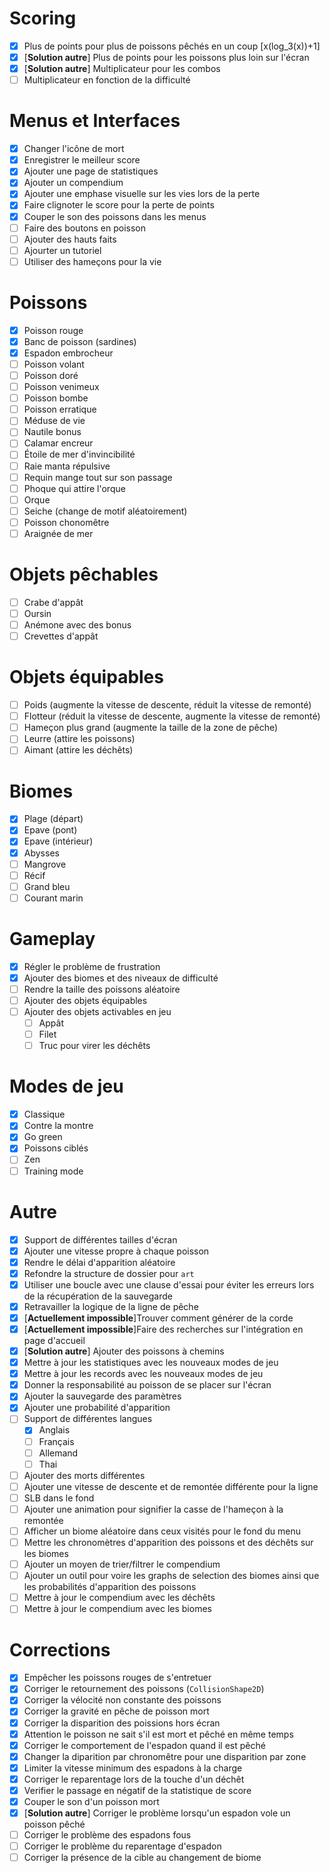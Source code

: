 # Scoring

- [x] Plus de points pour plus de poissons pêchés en un coup [x(log_3(x))+1]
- [x] [**Solution autre**] Plus de points pour les poissons plus loin sur l'écran
- [x] [**Solution autre**] Multiplicateur pour les combos
- [ ] Multiplicateur en fonction de la difficulté

# Menus et Interfaces

- [x] Changer l'icône de mort
- [x] Enregistrer le meilleur score
- [x] Ajouter une page de statistiques
- [x] Ajouter un compendium
- [x] Ajouter une emphase visuelle sur les vies lors de la perte
- [x] Faire clignoter le score pour la perte de points
- [x] Couper le son des poissons dans les menus
- [ ] Faire des boutons en poisson
- [ ] Ajouter des hauts faits
- [ ] Ajourter un tutoriel
- [ ] Utiliser des hameçons pour la vie

# Poissons

- [x] Poisson rouge
- [x] Banc de poisson (sardines)
- [x] Espadon embrocheur
- [ ] Poisson volant
- [ ] Poisson doré
- [ ] Poisson venimeux
- [ ] Poisson bombe
- [ ] Poisson erratique
- [ ] Méduse de vie
- [ ] Nautile bonus
- [ ] Calamar encreur
- [ ] Étoile de mer d'invincibilité
- [ ] Raie manta répulsive
- [ ] Requin mange tout sur son passage
- [ ] Phoque qui attire l'orque
- [ ] Orque
- [ ] Seiche (change de motif aléatoirement)
- [ ] Poisson chonomêtre
- [ ] Araignée de mer

# Objets pêchables

- [ ] Crabe d'appât
- [ ] Oursin
- [ ] Anémone avec des bonus
- [ ] Crevettes d'appât

# Objets équipables

- [ ] Poids (augmente la vitesse de descente, réduit la vitesse de remonté)
- [ ] Flotteur (réduit la vitesse de descente, augmente la vitesse de remonté)
- [ ] Hameçon plus grand (augmente la taille de la zone de pêche)
- [ ] Leurre (attire les poissons)
- [ ] Aimant (attire les déchêts)

# Biomes

- [x] Plage (départ)
- [x] Epave (pont)
- [x] Epave (intérieur)
- [x] Abysses
- [ ] Mangrove
- [ ] Récif 
- [ ] Grand bleu
- [ ] Courant marin

# Gameplay

- [x] Régler le problème de frustration
- [x] Ajouter des biomes et des niveaux de difficulté
- [ ] Rendre la taille des poissons aléatoire
- [ ] Ajouter des objets équipables
- [ ] Ajouter des objets activables en jeu
    - [ ] Appât
    - [ ] Filet
    - [ ] Truc pour virer les déchêts

# Modes de jeu

- [x] Classique
- [x] Contre la montre
- [x] Go green
- [X] Poissons ciblés
- [ ] Zen
- [ ] Training mode

# Autre

- [x] Support de différentes tailles d'écran
- [x] Ajouter une vitesse propre à chaque poisson
- [x] Rendre le délai d'apparition aléatoire
- [x] Refondre la structure de dossier pour `art`
- [x] Utiliser une boucle avec une clause d'essai pour éviter les erreurs lors de la récupération de la sauvegarde
- [x] Retravailler la logique de la ligne de pêche
- [x] [**Actuellement impossible**]Trouver comment générer de la corde 
- [x] [**Actuellement impossible**]Faire des recherches sur l'intégration en page d'accueil
- [x] [**Solution autre**] Ajouter des poissons à chemins
- [x] Mettre à jour les statistiques avec les nouveaux modes de jeu
- [x] Mettre à jour les records avec les nouveaux modes de jeu
- [x] Donner la responsabilité au poisson de se placer sur l'écran
- [x] Ajouter la sauvegarde des paramètres
- [x] Ajouter une probabilité d'apparition
- [ ] Support de différentes langues
    - [x] Anglais
    - [ ] Français
    - [ ] Allemand
    - [ ] Thai
- [ ] Ajouter des morts différentes
- [ ] Ajouter une vitesse de descente et de remontée différente pour la ligne
- [ ] SLB dans le fond
- [ ] Ajouter une animation pour signifier la casse de l'hameçon à la remontée
- [ ] Afficher un biome aléatoire dans ceux visités pour le fond du menu
- [ ] Mettre les chronomètres d'apparition des poissons et des déchêts sur les biomes
- [ ] Ajouter un moyen de trier/filtrer le compendium
- [ ] Ajouter un outil pour voire les graphs de selection des biomes ainsi que les probabilités d'apparition des poissons
- [ ] Mettre à jour le compendium avec les déchêts
- [ ] Mettre à jour le compendium avec les biomes

# Corrections

- [x] Empêcher les poissons rouges de s'entretuer
- [x] Corriger le retournement des poissons (`CollisionShape2D`)
- [X] Corriger la vélocité non constante des poissons
- [x] Corriger la gravité en pêche de poisson mort
- [x] Corriger la disparition des poissions hors écran
- [x] Attention le poisson ne sait s'il est mort et pêché en même temps
- [x] Corriger le comportement de l'espadon quand il est pêché
- [x] Changer la diparition par chronomêtre pour une disparition par zone
- [x] Limiter la vitesse minimum des espadons à la charge
- [x] Corriger le reparentage lors de la touche d'un déchêt
- [x] Verifier le passage en négatif de la statistique de score
- [x] Couper le son d'un poisson mort
- [x] [**Solution autre**] Corriger le problème lorsqu'un espadon vole un poisson pêché
- [ ] Corriger le problème des espadons fous
- [ ] Corriger le problème du reparentage d'espadon
- [ ] Corriger la présence de la cible au changement de biome